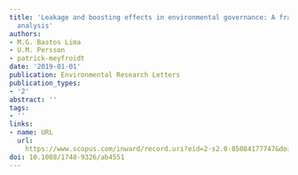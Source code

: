 ```yaml
---
title: 'Leakage and boosting effects in environmental governance: A framework for
  analysis'
authors:
- M.G. Bastos Lima
- U.M. Persson
- patrick-meyfroidt
date: '2019-01-01'
publication: Environmental Research Letters
publication_types:
- '2'
abstract: ''
tags:
- ''
links:
- name: URL
  url: 
    https://www.scopus.com/inward/record.uri?eid=2-s2.0-85084177747&doi=10.1088%2f1748-9326%2fab4551&partnerID=40&md5=779bd4d0131383b71c46a12ea1d1ebd4
doi: 10.1088/1748-9326/ab4551
---
```

